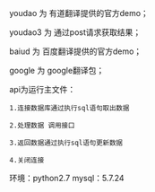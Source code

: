 
youdao 为 有道翻译提供的官方demo；

youdao3 为 通过post请求获取结果；

baiud 为 百度翻译提供的官方demo；

google 为 google翻译包；

api为运行主文件：
       
    1.连接数据库通过执行sql语句取出数据
  
    2.处理数据 调用接口
  
    3.返回数据通过执行sql语句更新数据
  
    4.关闭连接

环境：python2.7 mysql：5.7.24
